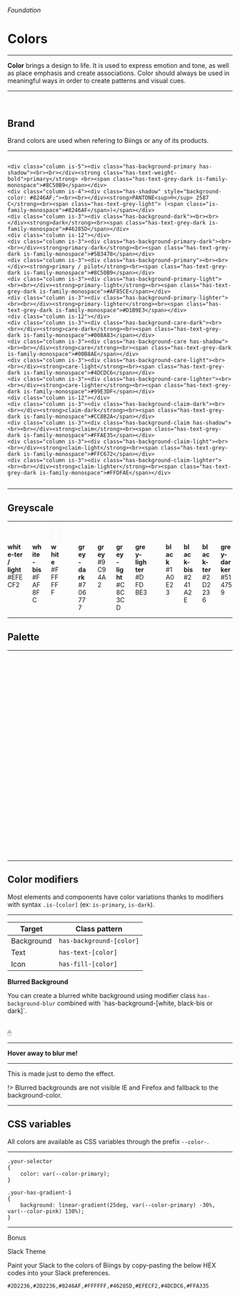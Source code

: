 <h6 class="is-uppercase has-text-grey">Foundation</h6><h1 class="title is-1 is-family-secondary">Colors</h1>
<hr class="is-visible is-size-3">
<p class="subtitle is-5 is-family-secondary"><strong>Color</strong> brings a design to life. It is used to express emotion and tone, as well as place emphasis and create associations. Color should always be used in meaningful ways in order to create patterns and visual cues.</p>
<hr class="is-visible is-size-3">
<br>
<h2 class="title is-3 is-spaced is-family-sans-serif">Brand</h2>

Brand colors are used when refering to Biings or any of its products.

<hr>

<div class="columns is-multiline">
    
    <div class="column is-5"><div class="has-background-primary has-shadow"><br><br></div><strong class="has-text-weight-bold">primary</strong> <br><span class="has-text-grey-dark is-family-monospace">#8C50B9</span></div>
    <div class="column is-4"><div class="has-shadow" style="background-color: #8246AF;"><br><br></div><strong>PANTONE<sup>®</sup> 2587 C</strong><br><span class="has-text-grey-light"> (<span class="is-family-monospace">#8246AF</span>)</span></div>
    <div class="column is-3"><div class="has-background-dark"><br><br></div><strong>dark</strong><br><span class="has-text-grey-dark is-family-monospace">#46285D</span></div>
    <div class="column is-12"></div>
    <div class="column is-3"><div class="has-background-primary-dark"><br><br></div><strong>primary-dark</strong><br><span class="has-text-grey-dark is-family-monospace">#5B3478</span></div>
    <div class="column is-3"><div class="has-background-primary"><br><br></div><strong>primary / pilot</strong><br><span class="has-text-grey-dark is-family-monospace">#8C50B9</span></div>
    <div class="column is-3"><div class="has-background-primary-light"><br><br></div><strong>primary-light</strong><br><span class="has-text-grey-dark is-family-monospace">#AF85CE</span></div>
    <div class="column is-3"><div class="has-background-primary-lighter"><br><br></div><strong>primary-lighter</strong><br><span class="has-text-grey-dark is-family-monospace">#D1B9E3</span></div>
    <div class="column is-12"></div>
    <div class="column is-3"><div class="has-background-care-dark"><br><br></div><strong>care-dark</strong><br><span class="has-text-grey-dark is-family-monospace">#008A83</span></div>
    <div class="column is-3"><div class="has-background-care has-shadow"><br><br></div><strong>care</strong><br><span class="has-text-grey-dark is-family-monospace">#00B8AE</span></div>
    <div class="column is-3"><div class="has-background-care-light"><br><br></div><strong>care-light</strong><br><span class="has-text-grey-dark is-family-monospace">#4DCDC6</span></div>
    <div class="column is-3"><div class="has-background-care-lighter"><br><br></div><strong>care-lighter</strong><br><span class="has-text-grey-dark is-family-monospace">#99E3DF</span></div>
    <div class="column is-12"></div>
    <div class="column is-3"><div class="has-background-claim-dark"><br><br></div><strong>claim-dark</strong><br><span class="has-text-grey-dark is-family-monospace">#CC8B2A</span></div>
    <div class="column is-3"><div class="has-background-claim has-shadow"><br><br></div><strong>claim</strong><br><span class="has-text-grey-dark is-family-monospace">#FFAE35</span></div>
    <div class="column is-3"><div class="has-background-claim-light"><br><br></div><strong>claim-light</strong><br><span class="has-text-grey-dark is-family-monospace">#FFC672</span></div>
    <div class="column is-3"><div class="has-background-claim-lighter"><br><br></div><strong>claim-lighter</strong><br><span class="has-text-grey-dark is-family-monospace">#FFDFAE</span></div>
</div>

<hr class="is-visible is-size-1">

<h2 class="title is-3 is-family-sans-serif">Greyscale</h2>

<hr>

<div class="columns is-multiline">
    <div class="column is-3"><div class="has-background-white-ter"><br><br></div><strong>white-ter / light</strong><br><span class="has-text-grey-dark is-family-monospace">#EFECF2</span></div>
    <div class="column is-3"><div class="has-background-white-bis"><br><br></div><strong>white-bis</strong><br><span class="has-text-grey-dark is-family-monospace">#FAF8FC</span></div>
    <div class="column is-3"><div class="has-background-white" style="box-shadow: inset 0 0 0 1px rgba(0,0,0,0.05);"><br><br></div><strong>white</strong><br><span class="has-text-grey-dark is-family-monospace">#FFFFFF</span></div>
    <div class="column is-12"></div>
    <div class="column is-3"><div class="has-background-grey-dark"><br><br></div><strong>grey-dark</strong><br><span class="has-text-grey-dark is-family-monospace">#706777</span></div>
    <div class="column is-3"><div class="has-background-grey"><br><br></div><strong>grey</strong><br><span class="has-text-grey-dark is-family-monospace">#9C94A2</span></div>
    <div class="column is-3"><div class="has-background-grey-light"><br><br></div><strong>grey-light</strong><br><span class="has-text-grey-dark is-family-monospace">#C8C3CD</span></div>
    <div class="column is-3"><div class="has-background-grey-lighter"><br><br></div><strong>grey-lighter</strong><br><span class="has-text-grey-dark is-family-monospace">#DFDBE3</span></div>
    <div class="column is-12"></div>
    <div class="column is-3"><div class="has-background-black"><br><br></div><strong>black</strong><br><span class="has-text-grey-dark is-family-monospace">#1A0E23</span></div>
    <div class="column is-3"><div class="has-background-black-bis"><br><br></div><strong>black-bis</strong><br><span class="has-text-grey-dark is-family-monospace">#241A2E</span></div>
    <div class="column is-3"><div class="has-background-black-ter"><br><br></div><strong>black-ter</strong><br><span class="has-text-grey-dark is-family-monospace">#2D2236</span></div>
    <div class="column is-3"><div class="has-background-grey-darker"><br><br></div><strong>grey-darker</strong><br><span class="has-text-grey-dark is-family-monospace">#514759</span></div>
</div>

<hr class="is-size-1 is-visible">

<h2 class="title is-3 is-family-sans-serif">Palette</h2>

<hr>

<div class="columns is-multiline">
    <div class="column is-3"><div class="has-background-purple-dark"><br><br></div><strong>purple-dark</strong><br><span class="has-text-grey-dark is-family-monospace">#803C88</span></div>
    <div class="column is-3"><div class="has-background-purple has-shadow"><br><br></div><strong>purple</strong><br><span class="has-text-grey-dark is-family-monospace">#AA50B5</span></div>
    <div class="column is-3"><div class="has-background-purple-light"><br><br></div><strong>purple-light</strong><br><span class="has-text-grey-dark is-family-monospace">#C485CB</span></div>
    <div class="column is-3"><div class="has-background-purple-lighter"><br><br></div><strong>purple-lighter</strong><br><span class="has-text-grey-dark is-family-monospace">#EEDCF0</span></div>
    <div class="column is-12"></div>
    <div class="column is-3"><div class="has-background-pink-dark"><br><br></div><strong>pink-dark</strong><br><span class="has-text-grey-dark is-family-monospace">#AA537C</span></div>
    <div class="column is-3"><div class="has-background-pink has-shadow"><br><br></div><strong>pink</strong><br><span class="has-text-grey-dark is-family-monospace">#E26EA5</span></div>
    <div class="column is-3"><div class="has-background-pink-light"><br><br></div><strong>pink-light</strong><br><span class="has-text-grey-dark is-family-monospace">#EB9AC0</span></div>
    <div class="column is-3"><div class="has-background-pink-lighter"><br><br></div><strong>pink-lighter</strong><br><span class="has-text-grey-dark is-family-monospace">#F9E2ED</span></div>
    <div class="column is-12"></div>
    <div class="column is-3"><div class="has-background-red-dark"><br><br></div><strong>red-dark</strong><br><span class="has-text-grey-dark is-family-monospace">#C34450</span></div>
    <div class="column is-3"><div class="has-background-red has-shadow"><br><br></div><strong>red</strong><br><span class="has-text-grey-dark is-family-monospace">#F45564</span></div>
    <div class="column is-3"><div class="has-background-red-light"><br><br></div><strong>red-light</strong><br><span class="has-text-grey-dark is-family-monospace">#F78893</span></div>
    <div class="column is-3"><div class="has-background-red-lighter"><br><br></div><strong>red-lighter</strong><br><span class="has-text-grey-dark is-family-monospace">#FDDDE0</span></div>
    <div class="column is-12"></div>
    <div class="column is-3"><div class="has-background-orange-dark"><br><br></div><strong>orange-dark</strong><br><span class="has-text-grey-dark is-family-monospace">#D97A37</span></div>
    <div class="column is-3"><div class="has-background-orange has-shadow"><br><br></div><strong>orange</strong><br><span class="has-text-grey-dark is-family-monospace">#FF8F41</span></div>
    <div class="column is-3"><div class="has-background-orange-light"><br><br></div><strong>orange-light</strong><br><span class="has-text-grey-dark is-family-monospace">#FFB17A</span></div>
    <div class="column is-3"><div class="has-background-orange-lighter"><br><br></div><strong>orange-lighter</strong><br><span class="has-text-grey-dark is-family-monospace">#FFE9D9</span></div>
    <div class="column is-12"></div>
    <div class="column is-3"><div class="has-background-yellow-dark"><br><br></div><strong>yellow-dark</strong><br><span class="has-text-grey-dark is-family-monospace">#D9A93D</span></div>
    <div class="column is-3"><div class="has-background-yellow has-shadow"><br><br></div><strong>yellow</strong><br><span class="has-text-grey-dark is-family-monospace">#FFC748</span></div>
    <div class="column is-3"><div class="has-background-yellow-light"><br><br></div><strong>yellow-light</strong><br><span class="has-text-grey-dark is-family-monospace">#FFD87F</span></div>
    <div class="column is-3"><div class="has-background-yellow-lighter"><br><br></div><strong>yellow-lighter</strong><br><span class="has-text-grey-dark is-family-monospace">#FFEEC8</span></div>
    <div class="column is-12"></div>
    <div class="column is-3"><div class="has-background-green-dark"><br><br></div><strong>green-dark</strong><br><span class="has-text-grey-dark is-family-monospace">#009351</span></div>
    <div class="column is-3"><div class="has-background-green has-shadow"><br><br></div><strong>green</strong><br><span class="has-text-grey-dark is-family-monospace">#00C46C</span></div>
    <div class="column is-3"><div class="has-background-green-light"><br><br></div><strong>green-light</strong><br><span class="has-text-grey-dark is-family-monospace">#4DD698</span></div>
    <div class="column is-3"><div class="has-background-green-lighter"><br><br></div><strong>green-lighter</strong><br><span class="has-text-grey-dark is-family-monospace">#CCF3E2</span></div>
    <div class="column is-12"></div>
    <div class="column is-3"><div class="has-background-turquoise-dark"><br><br></div><strong>turquoise-dark</strong><br><span class="has-text-grey-dark is-family-monospace">#009688</span></div>
    <div class="column is-3"><div class="has-background-turquoise has-shadow"><br><br></div><strong>turquoise</strong><br><span class="has-text-grey-dark is-family-monospace">#00C8B5</span></div>
    <div class="column is-3"><div class="has-background-turquoise-light"><br><br></div><strong>turquoise-light</strong><br><span class="has-text-grey-dark is-family-monospace">#4DD9CB</span></div>
    <div class="column is-3"><div class="has-background-turquoise-lighter"><br><br></div><strong>turquoise-lighter</strong><br><span class="has-text-grey-dark is-family-monospace">#CCF4F0</span></div>
    <div class="column is-12"></div>
    <div class="column is-3"><div class="has-background-cyan-dark"><br><br></div><strong>cyan-dark</strong><br><span class="has-text-grey-dark is-family-monospace">#018FB0</span></div>
    <div class="column is-3"><div class="has-background-cyan has-shadow"><br><br></div><strong>cyan</strong><br><span class="has-text-grey-dark is-family-monospace">#01BFEA</span></div>
    <div class="column is-3"><div class="has-background-cyan-light"><br><br></div><strong>cyan-light</strong><br><span class="has-text-grey-dark is-family-monospace">#4DD2F0</span></div>
    <div class="column is-3"><div class="has-background-cyan-lighter"><br><br></div><strong>cyan-lighter</strong><br><span class="has-text-grey-dark is-family-monospace">#CCF2FB</span></div>
    <div class="column is-12"></div>
    <div class="column is-3"><div class="has-background-blue-dark"><br><br></div><strong>blue-dark</strong><br><span class="has-text-grey-dark is-family-monospace">#065F9E</span></div>
    <div class="column is-3"><div class="has-background-blue has-shadow"><br><br></div><strong>blue</strong><br><span class="has-text-grey-dark is-family-monospace">#087FD2</span></div>
    <div class="column is-3"><div class="has-background-blue-light"><br><br></div><strong>blue-light</strong><br><span class="has-text-grey-dark is-family-monospace">#52A5E0</span></div>
    <div class="column is-3"><div class="has-background-blue-lighter"><br><br></div><strong>blue-lighter</strong><br><span class="has-text-grey-dark is-family-monospace">#CEE5F6</span></div>
</div>


<hr class="is-size-1 is-visible">

<h2 class="title is-3 is-family-sans-serif is-spaced">Color modifiers</h2>

Most elements and components have color variations thanks to modifiers with syntax <code>.is-[color]</code> (ex: <code>is-primary</code>, <code>is-dark</code>).

<hr>

<table class="table">
<thead>
    <tr><th>Target</th>
    <th>Class pattern</th></tr>
</thead>
<tbody>
    <tr><td>Background</td><td><code>has-background-[color]</code></td></tr>
    <tr><td>Text</td><td><code>has-text-[color]</code></td></tr>
    <tr><td>Icon</td><td><code>has-fill-[color]</code></td></tr>
</tbody>
</table>

<strong class="title is-5">Blurred Background</strong>
<p>You can create a blurred white background using modifier class <code>has-background-blur</code> combined with `has-background-[white, black-bis or dark]`.</p>
<br>
<div class="box is-relative is-well is-bordered is-size-3 has-text-grey has-text-centered">
    🖱
    <hr class="is-thin is-wavy">
    <strong class="button is-beefy is-info is-rounded has-text-weight-bold">Hover away to blur me!</strong>
    <hr class="is-thin">
    <span class="has-text-grey is-size-7">This is made just to demo the effect.</span>
    <div class="has-background-blur has-background-white" style="position: absolute; top: 0; bottom: 0; left: 0; right: 0;" onmouseout="this.className='has-background-blur has-background-white'" onMouseOver="this.className=''"></div>
</div>

!> Blurred backgrounds are not visible IE and Firefox and fallback to the background-color.

<hr class="is-size-1 is-visible">

<h2 class="title is-3 is-family-sans-serif is-spaced">CSS variables</h2>

All colors are available as CSS variables through the prefix <code>--color-</code>.

<hr>

    .your-selector
    {
        color: var(--color-primary);
    }

    .your-has-gradient-1
    {
        background: linear-gradient(25deg, var(--color-primary) -30%, var(--color-pink) 130%);
    }
<hr class="is-size-1 is-visible">

<div class="box is-large is-raised is-floating hover-to-popping">
    <div class="subtitle is-3"><span class="tag is-small is-primary is-uppercase has-text-weight-semibold">Bonus</span></div>
    <p class="title is-4 has-text-primary-dark">Slack Theme</p>
    <p class="subtitle is-5">Paint your Slack to the colors of Biings by copy-pasting the below HEX codes into your Slack preferences.</p>
    
    #2D2236,#2D2236,#8246AF,#FFFFFF,#46285D,#EFECF2,#4DCDC6,#FFA335
</div>
